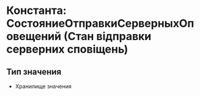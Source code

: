 ﻿# Константа: СостояниеОтправкиСерверныхОповещений (Стан відправки серверних сповіщень)

## Тип значения

- Хранилище значения

